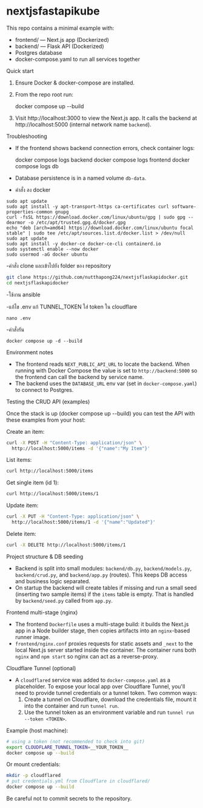 # nextjsfastapikube

This repo contains a minimal example with:

- frontend/ — Next.js app (Dockerized)
- backend/ — Flask API (Dockerized)
- Postgres database
- docker-compose.yaml to run all services together

Quick start

1. Ensure Docker & docker-compose are installed.
2. From the repo root run:

   docker compose up --build

3. Visit http://localhost:3000 to view the Next.js app. It calls the backend at http://localhost:5000 (internal network name `backend`).

Troubleshooting

- If the frontend shows backend connection errors, check container logs:

  docker compose logs backend
  docker compose logs frontend
  docker compose logs db

- Database persistence is in a named volume `db-data`.

- คำสั่ง ลง docker
<!-- ```bash
sudo apt update
sudo apt install software-properties-common -y
sudo add-apt-repository --yes --update ppa:ansible/ansible
sudo apt install ansible -y

``` -->
```
sudo apt update
sudo apt install -y apt-transport-https ca-certificates curl software-properties-common gnupg
curl -fsSL https://download.docker.com/linux/ubuntu/gpg | sudo gpg --dearmor -o /etc/apt/trusted.gpg.d/docker.gpg
echo "deb [arch=amd64] https://download.docker.com/linux/ubuntu focal stable" | sudo tee /etc/apt/sources.list.d/docker.list > /dev/null
sudo apt update
sudo apt install -y docker-ce docker-ce-cli containerd.io
sudo systemctl enable --now docker
sudo usermod -aG docker ubuntu

```
-คำสั่ง clone และเข้าไปยัง folder ของ repository
```bash
git clone https://github.com/nutthapong224/nextjsflaskapidocker.git 
cd nextjsflaskapidocker

```
-ใช้งาน ansible

<!-- ```
ansible-playbook docker-install.yml

``` -->
-แก้ไข .env  แก้  TUNNEL_TOKEN ใส่ token ใน cloudflare
```
nano .env 
```
-คำสั่งรัน
```
docker compose up -d --build
```
Environment notes

- The frontend reads `NEXT_PUBLIC_API_URL` to locate the backend. When running with Docker Compose the value is set to `http://backend:5000` so the frontend can call the backend by service name.
- The backend uses the `DATABASE_URL` env var (set in `docker-compose.yaml`) to connect to Postgres.

Testing the CRUD API (examples)

Once the stack is up (docker compose up --build) you can test the API with these examples from your host:

Create an item:

```bash
curl -X POST -H "Content-Type: application/json" \
  http://localhost:5000/items -d '{"name":"My Item"}'
```

List items:

```bash
curl http://localhost:5000/items
```

Get single item (id 1):

```bash
curl http://localhost:5000/items/1
```

Update item:

```bash
curl -X PUT -H "Content-Type: application/json" \
  http://localhost:5000/items/1 -d '{"name":"Updated"}'
```

Delete item:

```bash
curl -X DELETE http://localhost:5000/items/1
```

Project structure & DB seeding

- Backend is split into small modules: `backend/db.py`, `backend/models.py`, `backend/crud.py`, and `backend/app.py` (routes). This keeps DB access and business logic separated.
- On startup the backend will create tables if missing and run a small seed (inserting two sample items) if the `items` table is empty. That is handled by `backend/seed.py` called from `app.py`.

Frontend multi-stage (nginx)

- The frontend `Dockerfile` uses a multi-stage build: it builds the Next.js app in a Node builder stage, then copies artifacts into an `nginx`-based runner image.
- `frontend/nginx.conf` proxies requests for static assets and `_next` to the local Next.js server started inside the container. The container runs both `nginx` and `npm start` so nginx can act as a reverse-proxy.

Cloudflare Tunnel (optional)

- A `cloudflared` service was added to `docker-compose.yaml` as a placeholder. To expose your local app over Cloudflare Tunnel, you'll need to provide tunnel credentials or a tunnel token. Two common ways:
  1. Create a tunnel on Cloudflare, download the credentials file, mount it into the container and run `tunnel run`.
  2. Use the tunnel token as an environment variable and run `tunnel run --token <TOKEN>`.

Example (host machine):

```bash
# using a token (not recommended to check into git)
export CLOUDFLARE_TUNNEL_TOKEN=__YOUR_TOKEN__
docker compose up --build
```

Or mount credentials:

```bash
mkdir -p cloudflared
# put credentials.yml from Cloudflare in cloudflared/
docker compose up --build
```

Be careful not to commit secrets to the repository.


